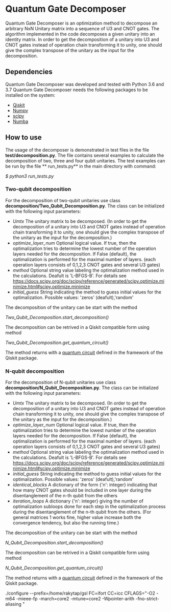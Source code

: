 # Quantum Gate Decomposer

Quantum Gate Decomposer is an optimization method to decompose an arbitrary NxN Unitary matrix into a sequence of U3 and CNOT gates. 
The algorithm implemented in the code decomposes a given unitary into an identity matrix. 
In order to get the decomposition of a unitary into U3 and CNOT gates instead of operation chain transforming it to unity, one should give the complex transpose of the unitary as the input for the decomposition.

## Dependencies

Quantum Gate Decomposer was developed and tested with Python 3.6 and 3.7
Quantum Gate Decomposer needs the following packages to be installed on the system:

* [Qiskit](https://qiskit.org/documentation/install.html)
* [Numpy](https://numpy.org/install/)
* [scipy](https://www.scipy.org/install.html)
* [Numba](http://numba.pydata.org/)


## How to use

The usage of the decomposer is demonstrated in test files in the file **test/decomposition.py**. The file contains several examples to calculate the decomposition of two, three and four qubit unitaries. The test examples can be run by the file ** run_tests.py** in the main directory with command:

*$ python3 run_tests.py*

### Two-qubit decomposition
For the decomposition of two-qubit unitaries use class **decomposition/Two_Qubit_Decomposition.py**. The class can be initialized with the following input parameters:

* *Umtx* The unitary matrix to be decomposed. (In order to get the decomposition of a unitary into U3 and CNOT gates instead of operation chain transforming it to unity, one should give the complex transpose of the unitary as the input for the decomposition.)
* *optimize_layer_num* Optional logical value. If true, then the optimalization tries to determine the lowest number of the operation layers needed for the decomposition. If False (default), the optimalization is performed for the maximal number of layers. (each operation layers consists of 0,1,2,3 CNOT gates and several U3 gates)
* *method* Optional string value labeling the optimalization method used in the calculations. Deafult is 'L-BFGS-B'. For details see https://docs.scipy.org/doc/scipy/reference/generated/scipy.optimize.minimize.html#scipy.optimize.minimize
* *initial_guess* String indicating the method to guess initial values for the optimalization. Possible values: 'zeros' (deafult),'random'

The decomposition of the unitary can be start with the method

*Two_Qubit_Decomposition.start_decomposition()*

The decomposition can be retrived in a Qiskit compatible form using method

*Two_Qubit_Decomposition.get_quantum_circuit()*

The method returns with a [quantum circuit](https://qiskit.org/documentation/apidoc/circuit.html) defined in the framework of the Qiskit package.

### N-qubit decomposition
For the decomposition of N-qubit unitaries use class **decomposition/N_Qubit_Decomposition.py**. The class can be initialized with the following input parameters:

* *Umtx* The unitary matrix to be decomposed. (In order to get the decomposition of a unitary into U3 and CNOT gates instead of operation chain transforming it to unity, one should give the complex transpose of the unitary as the input for the decomposition.)
* *optimize_layer_num* Optional logical value. If true, then the optimalization tries to determine the lowest number of the operation layers needed for the decomposition. If False (default), the optimalization is performed for the maximal number of layers. (each operation layers consists of 0,1,2,3 CNOT gates and several U3 gates)
* *method* Optional string value labeling the optimalization method used in the calculations. Deafult is 'L-BFGS-B'. For details see https://docs.scipy.org/doc/scipy/reference/generated/scipy.optimize.minimize.html#scipy.optimize.minimize
* *initial_guess* String indicating the method to guess initial values for the optimalization. Possible values: 'zeros' (deafult),'random'
* *identical_blocks* A dictionary of the form {'n': integer} indicating that how many CNOT gates should be included in one layer during the disentanglement of the n-th qubit from the others
* *iteration_loops* A dictionary {'n': integer} giving the number of optimalization subloops done for each step in the optimalization process during the disentanglement of the n-th qubit from the others. (For general matrices 1 works fine, higher value increase both the convergence tendency, but also the running time.)

The decomposition of the unitary can be start with the method

*N_Qubit_Decomposition.start_decomposition()*

The decomposition can be retrived in a Qiskit compatible form using method

*N_Qubit_Decomposition.get_quantum_circuit()*

The method returns with a [quantum circuit](https://qiskit.org/documentation/apidoc/circuit.html) defined in the framework of the Qiskit package.



./configure --prefix=/home/rakytap/gsl FC=ifort CC=icc CFLAGS="-O2 -m64 -mieee-fp -march=core2 -mtune=core2 -Wpointer-arith -fno-strict-aliasing "
